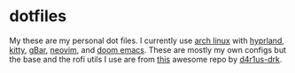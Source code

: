 # dotfiles

My these are my personal dot files. I currently use [arch linux](https://archlinux.org) with [hyprland](https://hyprland.org/), [kitty](https://sw.kovidgoyal.net/kitty/), [gBar](https://github.com/scorpion-26/gBar), [neovim](https://neovim.io/), and [doom emacs](https://github.com/doomemacs/doomemacs). These are mostly my own configs but the base and the rofi utils I use are from [this](https://github.com/d4r1us-drk/dotfiles) awesome repo by [d4r1us-drk](https://github.com/d4r1us-drk).
